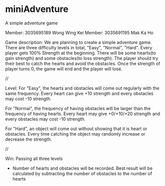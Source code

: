 # miniAdventure
A simple adventure game

Member: 3035695189 Wong Wing Kei
Member: 3035691195 Mak Ka Ho

Game description:
We are planning to create a simple adventure game.
There are three difficulty levels in total, "Easy", "Normal", "Hard".
Every player gets 100% Strength at the beginning.
There will be some hearts(to gain strength) and some obstacles(to loss strength).
The player should try their best to catch the hearts and avoid the obstacles.
Once the strength of player turns 0, the game will end and the player will lose.

//

Level:
For "Easy", the hearts and obstacles will come out regularly with the same frequency. Every heart can give +10 strength and every obstacles may cost -10 strength.

For "Normal", the frequency of having obstacles will be larger than the frequency of having hearts. Every heart may give +0/+10/+20 strength and every obstacles may cost -10 strength.

For "Hard", an object will come out without showing that it is heart or obstacles. Every time catching the object may randomly increase or decrease the strength.

//

Win: Passing all three levels 
- Number of hearts and obstacles will be recorded. Best result will be calculated by subtracting the number of obstacles to the number of hearts

